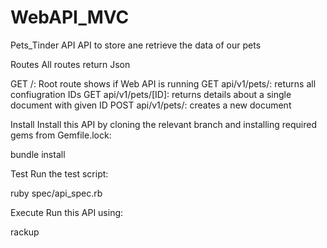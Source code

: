 # WebAPI_MVC

Pets_Tinder API
API to store ane retrieve the data of our pets

Routes
All routes return Json

GET /: Root route shows if Web API is running
GET api/v1/pets/: returns all confiugration IDs
GET api/v1/pets/[ID]: returns details about a single document with given ID
POST api/v1/pets/: creates a new document

Install
Install this API by cloning the relevant branch and installing required gems from Gemfile.lock:

bundle install

Test
Run the test script:

ruby spec/api_spec.rb

Execute
Run this API using:

rackup
